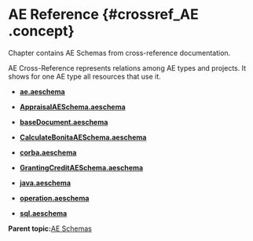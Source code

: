 # AE Reference {#crossref_AE .concept}

Chapter contains AE Schemas from cross-reference documentation.

AE Cross-Reference represents relations among AE types and projects. It shows for one AE type all resources that use it.

-   **[ae.aeschema](../../../crossref/ae/aeRef/res_Id40.md)**  

-   **[AppraisalAESchema.aeschema](../../../crossref/ae/aeRef/res_Id38.md)**  

-   **[baseDocument.aeschema](../../../crossref/ae/aeRef/res_Id41.md)**  

-   **[CalculateBonitaAESchema.aeschema](../../../crossref/ae/aeRef/res_Id45.md)**  

-   **[corba.aeschema](../../../crossref/ae/aeRef/res_Id42.md)**  

-   **[GrantingCreditAESchema.aeschema](../../../crossref/ae/aeRef/res_Id39.md)**  

-   **[java.aeschema](../../../crossref/ae/aeRef/res_Id43.md)**  

-   **[operation.aeschema](../../../crossref/ae/aeRef/res_Id79.md)**  

-   **[sql.aeschema](../../../crossref/ae/aeRef/res_Id44.md)**  


**Parent topic:**[AE Schemas](../../../crossref/ae/AE.md)

